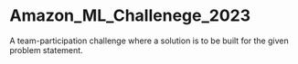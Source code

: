 # Amazon_ML_Challenege_2023
A team-participation challenge where a solution is to be built for the given problem statement.
